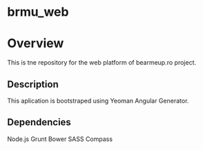 brmu_web
========

Overview
========
This is tne repository for the web platform of bearmeup.ro project.

Description
-----------
This aplication is bootstraped using Yeoman Angular Generator.

Dependencies
------------
Node.js
Grunt
Bower
SASS
Compass
